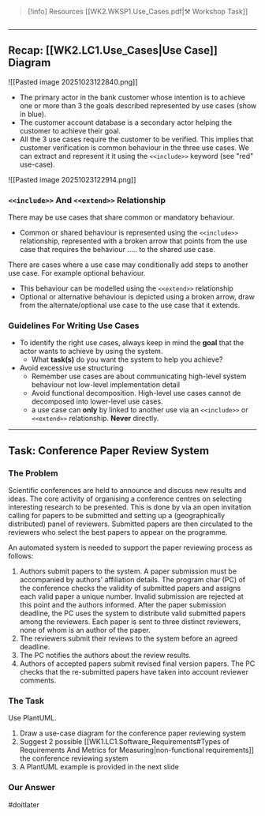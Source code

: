 > [!info] Resources
> [[WK2.WKSP1.Use_Cases.pdf|⚒️ Workshop Task]]

```table-of-contents
```
---
## Recap: [[WK2.LC1.Use_Cases|Use Case]] Diagram

![[Pasted image 20251023122840.png]]
- The primary actor in the bank customer whose intention is to achieve one or more than 3 the goals described represented by use cases (show in blue).
- The customer account database is a secondary actor helping the customer to achieve their goal.
- All the 3 use cases require the customer to be verified. This implies that customer verification is common behaviour in the three use cases. We can extract and represent it it using the `<<include>>` keyword (see "red" use-case).

![[Pasted image 20251023122914.png]]

### `<<include>>` And `<<extend>>` Relationship

There may be use cases that share common or mandatory behaviour.
- Common or shared behaviour is represented using the `<<include>>` relationship, represented with a broken arrow that points from the use case that requires the behaviour ..... to the shared use case.

There are cases where a use case may conditionally add steps to another use case. For example optional behaviour.
- This behaviour can be modelled using the `<<extend>>` relationship
- Optional or alternative behaviour is depicted using a broken arrow, draw from the alternate/optional use case to the use case that it extends.


### Guidelines For Writing Use Cases

- To identify the right use cases, always keep in mind the **goal** that the actor wants to achieve by using the system.
	- What **task(s)** do you want the system to help you achieve?
- Avoid excessive use structuring
	- Remember use cases are about communicating high-level system behaviour not low-level implementation detail
	- Avoid functional decomposition. High-level use cases cannot de decomposed into lower-level use cases.
	- a use case can **only** by linked to another use via an `<<include>>` or `<<extend>>` relationship. **Never** directly.

---
## Task: Conference Paper Review System

### The Problem

Scientific conferences are held to announce and discuss new results and ideas. The core activity of organising a conference centres on selecting interesting research to be presented. This is done by via an open invitation calling for papers to be submitted and setting up a (geographically distributed) panel of reviewers. Submitted papers are then circulated to the reviewers who select the best papers to appear on the programme. 

An automated system is needed to support the paper reviewing process as follows:

1. Authors submit papers to the system. A paper submission must be accompanied by authors' affiliation details. The program char (PC) of the conference checks the validity of submitted papers and assigns each valid paper a unique number. Invalid submission are rejected at this point and the authors informed. After the paper submission deadline, the PC uses the system to distribute valid submitted papers among the reviewers. Each paper is sent to three distinct reviewers, none of whom is an author of the paper.
2. The reviewers submit their reviews to the system before an agreed deadline.
3. The PC notifies the authors about the review results.
4. Authors of accepted papers submit revised final version papers. The PC checks that the re-submitted papers have taken into account reviewer comments.

### The Task

Use PlantUML.

1. Draw a use-case diagram for the conference paper reviewing system
2. Suggest 2 possible [[WK1.LC1.Software_Requirements#Types of Requirements And Metrics for Measuring|non-functional requirements]] the conference reviewing system
3. A PlantUML example is provided in the next slide

### Our Answer

#doitlater 
